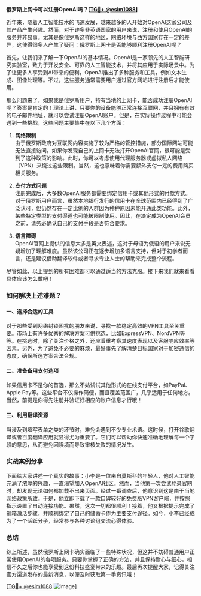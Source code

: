 **俄罗斯上网卡可以注册OpenAI吗？[[TG💪+ @esim1088](https://t.me/s/esim1088)]**

近年来，随着人工智能技术的飞速发展，越来越多的人开始对OpenAI这家公司及其产品产生兴趣。然而，对于许多非英语国家的用户来说，注册和使用OpenAI的服务并非易事。尤其是像俄罗斯这样的地区，网络环境与西方国家存在一定的差异，这使得很多人产生了疑问：俄罗斯上网卡是否能够顺利注册OpenAI呢？

首先，让我们来了解一下OpenAI的基本情况。OpenAI是一家领先的人工智能研究实验室，致力于开发安全、可靠的人工智能技术，并将其应用于实际场景中。为了让更多人享受到AI带来的便利，OpenAI推出了多种服务和工具，例如文本生成、图像处理等。不过，这些服务通常需要用户通过官方网站进行注册后才能使用。

那么问题来了，如果我是俄罗斯用户，持有当地的上网卡，能否成功注册OpenAI呢？答案是肯定的！理论上讲，只要你的设备能够正常连接互联网，并且拥有有效的电子邮件地址，就可以尝试注册OpenAI账户。但是，在实际操作过程中可能会遇到一些挑战，这些问题主要集中在以下几个方面：

1. **网络限制**  
   由于俄罗斯政府对互联网内容实施了较为严格的管控措施，部分国际网站可能无法直接访问。如果你发现自己的上网卡无法打开OpenAI官网，很可能是受到了这种政策的影响。此时，你可以考虑使用代理服务器或虚拟私人网络（VPN）来绕过这些限制。当然，这也意味着你需要额外支付一定的费用购买相关服务。

2. **支付方式问题**  
   注册完成后，大多数OpenAI服务都需要绑定信用卡或其他形式的付款方式。对于俄罗斯用户而言，虽然本地银行发行的信用卡在全球范围内已经得到了广泛认可，但仍然存在一定比例的人群因为种种原因未能开通此类功能。此外，某些特定类型的支付渠道也可能被限制使用。因此，在决定成为OpenAI会员之前，请务必确认自己的支付手段是否符合要求。

3. **语言障碍**  
   OpenAI官网上提供的信息大多是英文表述，这对于母语为俄语的用户来说无疑增加了理解难度。虽然该公司正在逐步增加多语言支持，但对于初学者而言，还是建议借助翻译软件或者寻求专业人士的帮助来完成整个流程。

尽管如此，以上提到的所有困难都可以通过适当的方法克服。接下来我们就来看看具体应该怎么做吧！

### 如何解决上述难题？

#### 一、选择合适的工具
对于那些受到网络封锁困扰的朋友来说，寻找一款稳定高效的VPN工具至关重要。市场上有许多优秀的解决方案可供挑选，比如ExpressVPN、NordVPN等等。在挑选时，除了关注价格之外，还应着重考察其速度表现以及客服响应效率等因素。另外，为了避免不必要的麻烦，最好事先了解清楚目标国家对于加密通信的态度，确保所选方案合法合规。

#### 二、准备备用支付选项
如果信用卡不是你的首选，那么不妨试试其他形式的在线支付平台，如PayPal、Apple Pay等。这些平台不仅操作简便，而且覆盖范围广，几乎适用于任何地方。当然，前提是你得先注册并验证好相应的账户信息才行哦！

#### 三、利用翻译资源
当涉及到填写表单之类的环节时，难免会遇到不少专业术语。这时候，打开谷歌翻译或者百度翻译应用就显得尤为重要了。它们可以帮助你快速准确地理解每一个字段的意思，从而避免因误填而导致审核失败的情况发生。

### 实战案例分享

下面给大家讲述一个真实的故事：小李是一位来自莫斯科的年轻人，他对人工智能充满了浓厚的兴趣，一直渴望加入OpenAI社区。然而，当他第一次尝试登录官网时，却发现无论如何都加载不出来页面。经过一番调查后，他意识到这是由于当地网络政策所致。于是，他立即下载了一款口碑较好的免费版VPN客户端，并按照指示设置了自动连接功能。果然，这次一切都很顺利！接着，他又根据提示完成了邮箱激活步骤，并顺利绑定了自己的储蓄卡作为主要支付途径。如今，小李已经成为了一个活跃分子，经常参与各种讨论组交流心得体验。

### 总结

综上所述，虽然俄罗斯上网卡确实面临了一些特殊状况，但这并不妨碍普通用户正常使用OpenAI的各项服务。只要你掌握了正确的方法，并且保持耐心与细心，相信不久之后你也能享受到这份科技盛宴带来的乐趣。最后再次提醒大家，记得关注官方渠道发布的最新消息，以便及时获取第一手资讯哦！

[[TG💪+ @esim1088](https://t.me/s/esim1088) ![Image](https://i.postimg.cc/4NQfJmqS/Snipaste-2025-05-13-00-14-12.png)]